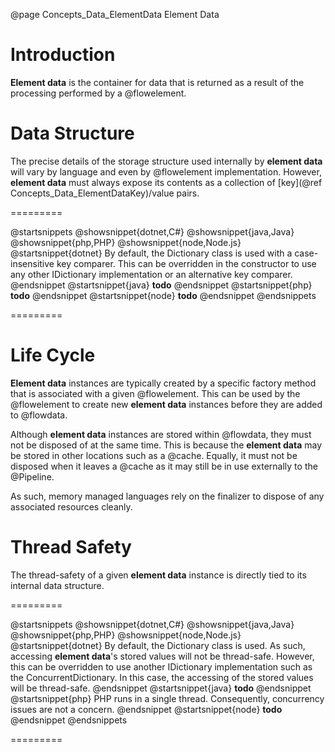@page Concepts_Data_ElementData Element Data

# Introduction

**Element data** is the container for data that is returned as a result of the processing 
performed by a @flowelement.

# Data Structure

The precise details of the storage structure used internally by **element data** will
vary by language and even by @flowelement implementation.
However, **element data** must always expose its contents as a collection of [key](@ref Concepts_Data_ElementDataKey)/value pairs.

=========

@startsnippets
@showsnippet{dotnet,C#}
@showsnippet{java,Java}
@showsnippet{php,PHP}
@showsnippet{node,Node.js}
@startsnippet{dotnet}
By default, the Dictionary class is used with a case-insensitive key comparer.
This can be overridden in the constructor to use any other IDictionary implementation 
or an alternative key comparer.
@endsnippet
@startsnippet{java}
**todo**
@endsnippet
@startsnippet{php}
**todo**
@endsnippet
@startsnippet{node}
**todo**
@endsnippet
@endsnippets

=========


# Life Cycle

**Element data** instances are typically created by a specific factory method that is 
associated with a given @flowelement.
This can be used by the @flowelement to create new **element data** instances 
before they are added to @flowdata.

Although **element data** instances are stored within @flowdata, they must not be 
disposed of at the same time.
This is because the **element data** may be stored in other locations such as a @cache.
Equally, it must not be disposed when it leaves a @cache as it may still be in use
externally to the @Pipeline.

As such, memory managed languages rely on the finalizer to dispose of any
associated resources cleanly.


# Thread Safety

The thread-safety of a given **element data** instance is directly tied to its internal 
data structure.

=========

@startsnippets
@showsnippet{dotnet,C#}
@showsnippet{java,Java}
@showsnippet{php,PHP}
@showsnippet{node,Node.js}
@startsnippet{dotnet}
By default, the Dictionary class is used. As such, accessing **element data**'s stored values
will not be thread-safe.
However, this can be overridden to use another IDictionary implementation such as the ConcurrentDictionary. 
In this case, the accessing of the stored values will be thread-safe.
@endsnippet
@startsnippet{java}
**todo**
@endsnippet
@startsnippet{php}
PHP runs in a single thread. Consequently, concurrency issues are not a concern.
@endsnippet
@startsnippet{node}
**todo**
@endsnippet
@endsnippets

=========
